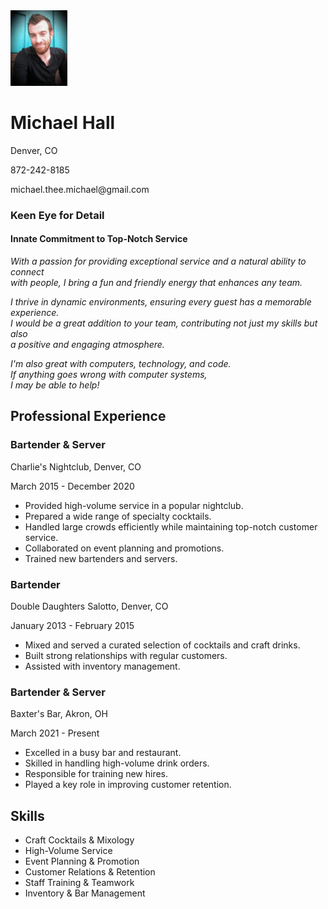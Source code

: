 
<div>
<img width="18%" src="images/profile_photo.jpg">
    <h1>Michael Hall</h1>
    <p>Denver, CO</p>
    <p>872-242-8185</p>
    <p>michael.thee.michael@gmail.com</p>
</div>
<section>
<div>
    <h3>Keen Eye for Detail 
    </h3>
        <h4>Innate Commitment to Top-Notch Service
        </h4>
    <p><i>
  <h9>With a passion for providing exceptional service and a natural ability to connect <br>
  with people, I bring a fun and friendly energy that enhances any team. 
  </h9></p>
<p>  
  <h8>I thrive in dynamic environments, ensuring every guest has a memorable experience. 
  <br>
  I would be a great addition to your team, contributing not just my skills but also 
  <br>
  a positive and engaging atmosphere.
  </h8></p>
<p><h8>I'm also great with computers, technology, and code. <br>
  If anything goes wrong with computer systems, <br>
  I may be able to help!
</i></h8>
</p>
</div>
    </section>
<section id="professional-experience">
    <h2>Professional Experience</h2>
    <div class="job">
      <h3>Bartender & Server</h3>
      <p>Charlie's Nightclub, Denver, CO</p>
      <p>March 2015 - December 2020</p>
      <ul>
        <li>Provided high-volume service in a popular nightclub.</li>
        <li>Prepared a wide range of specialty cocktails.</li>
        <li>Handled large crowds efficiently while maintaining top-notch customer service.</li>
        <li>Collaborated on event planning and promotions.</li>
        <li>Trained new bartenders and servers.</li>
      </ul>
    </div>
    <div class="job">
      <h3>Bartender</h3>
      <p>Double Daughters Salotto, Denver, CO</p>
      <p>January 2013 - February 2015</p>
      <ul>
        <li>Mixed and served a curated selection of cocktails and craft drinks.</li>
        <li>Built strong relationships with regular customers.</li>
        <li>Assisted with inventory management.</li>
      </ul>
    </div>
    <div class="job">
      <h3>Bartender & Server</h3>
      <p>Baxter's Bar, Akron, OH</p>
      <p>March 2021 - Present</p>
      <ul>
        <li>Excelled in a busy bar and restaurant.</li>
        <li>Skilled in handling high-volume drink orders.</li>
        <li>Responsible for training new hires.</li>
        <li>Played a key role in improving customer retention.</li>
      </ul>
    </div>
</section>
<section id="skills">
    <h2>Skills</h2>
    <ul>
      <li>Craft Cocktails & Mixology</li>
      <li>High-Volume Service</li>
      <li>Event Planning & Promotion</li>
      <li>Customer Relations & Retention</li>
      <li>Staff Training & Teamwork</li>
      <li>Inventory & Bar Management</li>
    </ul>
  </section>


